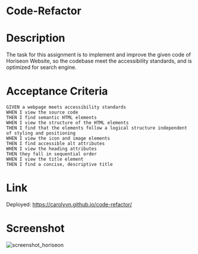 # Code-Refactor

# Description
The task for this assignment is to implement and improve the given code of Horiseon Website, so the codebase meet the accessibility standards, and is optimized for search engine.

# Acceptance Criteria
    GIVEN a webpage meets accessibility standards
    WHEN I view the source code
    THEN I find semantic HTML elements
    WHEN I view the structure of the HTML elements
    THEN I find that the elements follow a logical structure independent of styling and positioning
    WHEN I view the icon and image elements
    THEN I find accessible alt attributes
    WHEN I view the heading attributes
    THEN they fall in sequential order
    WHEN I view the title element
    THEN I find a concise, descriptive title

# Link
Deployed: https://carolyvn.github.io/code-refactor/


# Screenshot 
![screenshot_horiseon](https://user-images.githubusercontent.com/90424035/152305001-fbfdfcd6-28fe-4fb3-81f8-c30374825c72.png)



